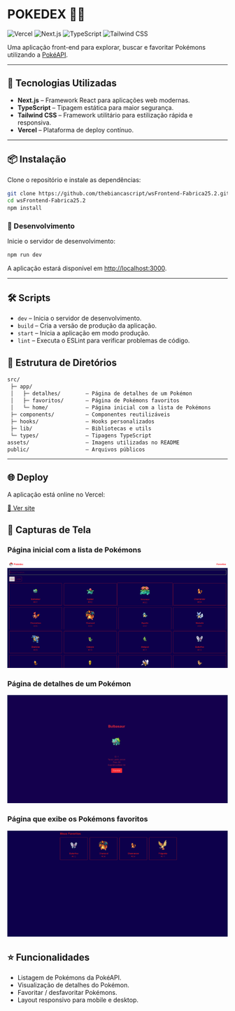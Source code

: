 # **POKEDEX** 🐱‍👤

![Vercel](https://img.shields.io/badge/deploy-vercel-000?style=flat&logo=vercel)
![Next.js](https://img.shields.io/badge/Next.js-000?style=flat&logo=next.js&logoColor=white)
![TypeScript](https://img.shields.io/badge/TypeScript-007ACC?style=flat&logo=typescript&logoColor=white)
![Tailwind CSS](https://img.shields.io/badge/Tailwind%20CSS-06B6D4?style=flat&logo=tailwind-css&logoColor=white)

Uma aplicação front-end para explorar, buscar e favoritar Pokémons utilizando a [PokéAPI](https://pokeapi.co/).

---

## 🚀 Tecnologias Utilizadas

- **Next.js** – Framework React para aplicações web modernas.
- **TypeScript** – Tipagem estática para maior segurança.
- **Tailwind CSS** – Framework utilitário para estilização rápida e responsiva.
- **Vercel** – Plataforma de deploy contínuo.

---

## 📦 Instalação

Clone o repositório e instale as dependências:

```bash
git clone https://github.com/thebiancascript/wsFrontend-Fabrica25.2.git
cd wsFrontend-Fabrica25.2
npm install
```

### 🧪 Desenvolvimento

Inicie o servidor de desenvolvimento:

```bash
npm run dev
```

A aplicação estará disponível em [http://localhost:3000](http://localhost:3000).

---

## 🛠️ Scripts

- `dev` – Inicia o servidor de desenvolvimento.
- `build` – Cria a versão de produção da aplicação.
- `start` – Inicia a aplicação em modo produção.
- `lint` – Executa o ESLint para verificar problemas de código.


## 📄 Estrutura de Diretórios

```text
src/
 ├─ app/
 │   ├─ detalhes/        – Página de detalhes de um Pokémon
 │   ├─ favoritos/       – Página de Pokémons favoritos
 │   └─ home/            – Página inicial com a lista de Pokémons
 ├─ components/          – Componentes reutilizáveis
 ├─ hooks/               – Hooks personalizados
 ├─ lib/                 – Bibliotecas e utils
 └─ types/               – Tipagens TypeScript
assets/                  – Imagens utilizadas no README
public/                  – Arquivos públicos
```

---

## 🌐 Deploy

A aplicação está online no Vercel:

[🔗 Ver site](https://ws-frontend-fabrica25-2-oya8.vercel.app/)



## 📸 Capturas de Tela

### Página inicial com a lista de Pokémons
![Página Inicial](https://raw.githubusercontent.com/thebiancascript/wsFrontend-Fabrica25.2/main/assets/pokemons.png)

### Página de detalhes de um Pokémon
![Detalhes do Pokémon](https://raw.githubusercontent.com/thebiancascript/wsFrontend-Fabrica25.2/main/assets/infos.png)

### Página que exibe os Pokémons favoritos
![Favoritos](https://raw.githubusercontent.com/thebiancascript/wsFrontend-Fabrica25.2/main/assets/teladefavs.png)



## ⭐ Funcionalidades

- Listagem de Pokémons da PokéAPI.
- Visualização de detalhes do Pokémon.
- Favoritar / desfavoritar Pokémons.
- Layout responsivo para mobile e desktop.

